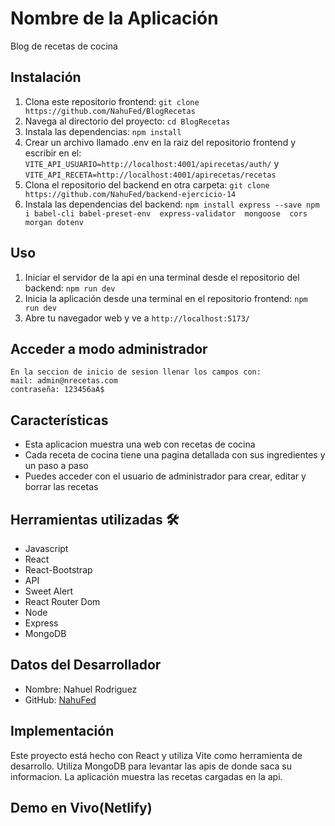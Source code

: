 # Nombre de la Aplicación

Blog de recetas de cocina
## Instalación

1. Clona este repositorio frontend: `git clone https://github.com/NahuFed/BlogRecetas`
2. Navega al directorio del proyecto: `cd BlogRecetas`
3. Instala las dependencias: `npm install`
4. Crear un archivo llamado .env en la raiz del repositorio frontend y escribir en el: `VITE_API_USUARIO=http://localhost:4001/apirecetas/auth/` y
`VITE_API_RECETA=http://localhost:4001/apirecetas/recetas`
5. Clona el repositorio del backend en otra carpeta: `git clone https://github.com/NahuFed/backend-ejercicio-14`
6. Instala las dependencias del backend: `npm install express --save npm i babel-cli babel-preset-env  express-validator  mongoose  cors morgan dotenv`
 
## Uso


1. Iniciar el servidor de la api en una terminal desde el repositorio del backend: `npm run dev` 
2. Inicia la aplicación desde una terminal en el repositorio frontend: `npm run dev`
3. Abre tu navegador web y ve a `http://localhost:5173/`
 
## Acceder a modo administrador
    En la seccion de inicio de sesion llenar los campos con:
    mail: admin@nrecetas.com
    contraseña: 123456aA$
 
## Características

- Esta aplicacion muestra una web con recetas de cocina
- Cada receta de cocina tiene una pagina detallada con sus ingredientes y un paso a paso
- Puedes acceder con el usuario de administrador para crear, editar y borrar las recetas

## Herramientas utilizadas 🛠
- Javascript
- React
- React-Bootstrap
- API
- Sweet Alert
- React Router Dom
- Node
- Express
- MongoDB
## Datos del Desarrollador

- Nombre: Nahuel Rodriguez
- GitHub: [NahuFed](https://github.com/NahuFed)

## Implementación

Este proyecto está hecho con React y utiliza Vite como herramienta de desarrollo. Utiliza MongoDB para levantar las apis de donde saca su informacion. La aplicación muestra las recetas cargadas en la api.
## Demo en Vivo(Netlify)


